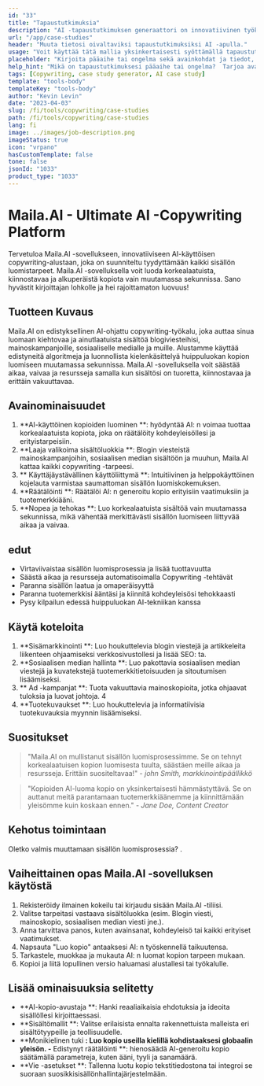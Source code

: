 ```yaml
---
id: "33"
title: "Tapaustutkimuksia"
description: "AI -tapaustutkimuksen generaattori on innovatiivinen työkalu, joka hyödyntää keinotekoista älykkyyttä houkuttelevien tapaustutkimusten luomiseen.  Tämä tehokas työkalu auttaa sinua luomaan hyvin jäsenneltyjä, kiinnostavia ja informatiivisia tapaustutkimuksia, jotka perustuvat toimitetuihin tietoihin ja avainkohtiin, mikä säästää aikaa ja vaivaa prosessissa."
url: "/app/case-studies"
header: "Muuta tietosi oivaltaviksi tapaustutkimuksiksi AI -apulla."
usage: "Voit käyttää tätä mallia yksinkertaisesti syöttämällä tapaustutkimuksen pääaihe, avainkohdat ja kaikki asiaankuuluvat tiedot tai tilastot.  Tämä työkalu tuottaa sitten hyvin jäsennellyn, kiehtovan ja informatiivisen tapaustutkimuksen panoksesi perusteella."
placeholder: "Kirjoita pääaihe tai ongelma sekä avainkohdat ja tiedot, jotka haluat sisällyttää tapaustutkimukseen, esimerkiksi: \ n \ nmain Aihe: Asiakastyytyväisyyden parantaminen vähittäiskaupassa \ n \ nkey -pisteet: \ n \ n1.  Asiakkaiden kipupisteiden tunnistaminen \ N2.  Tehokkaiden ratkaisujen toteuttaminen \ N3.  Muutosten vaikutuksen arviointi \ n \ ndata: keskimääräisen asiakastyytyväisyysluokituksen nousu 3,5: een 4,2 \ n \ nkeywords: vähittäiskauppa, asiakastyytyväisyys, parannus"
help_hint: "Mikä on tapaustutkimuksesi pääaihe tai ongelma?  Tarjoa avainkohdat, tiedot tai tilastot, jotka haluat sisällyttää, ja luomme kattavan tapaustutkimuksen panoksesi perusteella."
tags: [Copywriting, case study generator, AI case study]
template: "tools-body"
templateKey: "tools-body"
author: "Kevin Levin"
date: "2023-04-03"
slug: /fi/tools/copywriting/case-studies
path: /fi/tools/copywriting/case-studies
lang: fi
image: ../images/job-description.png
imageStatus: true
icon: "vrpano"
hasCustomTemplate: false
tone: false
jsonId: "1033"
product_type: "1033"
---
```


# Maila.AI - Ultimate AI -Copywriting Platform

Tervetuloa Maila.AI -sovellukseen, innovatiiviseen AI-käyttöisen copywriting-alustaan, joka on suunniteltu tyydyttämään kaikki sisällön luomistarpeet. Maila.AI -sovelluksella voit luoda korkealaatuista, kiinnostavaa ja alkuperäistä kopiota vain muutamassa sekunnissa. Sano hyvästit kirjoittajan lohkolle ja hei rajoittamaton luovuus!

## Tuotteen Kuvaus

Maila.AI on edistyksellinen AI-ohjattu copywriting-työkalu, joka auttaa sinua luomaan kiehtovaa ja ainutlaatuista sisältöä blogiviesteihisi, mainoskampanjoille, sosiaaliselle medialle ja muille. Alustamme käyttää edistyneitä algoritmeja ja luonnollista kielenkäsittelyä huippuluokan kopion luomiseen muutamassa sekunnissa. Maila.AI -sovelluksella voit säästää aikaa, vaivaa ja resursseja samalla kun sisältösi on tuoretta, kiinnostavaa ja erittäin vakuuttavaa.

## Avainominaisuudet

1. **AI-käyttöinen kopioiden luominen **: hyödyntää AI: n voimaa tuottaa korkealaatuista kopiota, joka on räätälöity kohdeyleisöllesi ja erityistarpeisiin.
2. **Laaja valikoima sisältöluokkia **: Blogin viesteistä mainoskampanjoihin, sosiaalisen median sisältöön ja muuhun, Maila.AI kattaa kaikki copywriting -tarpeesi.
3. ** Käyttäjäystävällinen käyttöliittymä **: Intuitiivinen ja helppokäyttöinen kojelauta varmistaa saumattoman sisällön luomiskokemuksen.
4. **Räätälöinti **: Räätälöi AI: n generoitu kopio erityisiin vaatimuksiin ja tuotemerkkiääni.
5. **Nopea ja tehokas **: Luo korkealaatuista sisältöä vain muutamassa sekunnissa, mikä vähentää merkittävästi sisällön luomiseen liittyvää aikaa ja vaivaa.

## edut

- Virtaviivaistaa sisällön luomisprosessia ja lisää tuottavuutta
- Säästä aikaa ja resursseja automatisoimalla Copywriting -tehtävät
- Paranna sisällön laatua ja omaperäisyyttä
- Paranna tuotemerkkisi ääntäsi ja kiinnitä kohdeyleisösi tehokkaasti
- Pysy kilpailun edessä huippuluokan AI-tekniikan kanssa

## Käytä koteloita

1. **Sisämarkkinointi **: Luo houkuttelevia blogin viestejä ja artikkeleita liikenteen ohjaamiseksi verkkosivustollesi ja lisää SEO: ta.
2. **Sosiaalisen median hallinta **: Luo pakottavia sosiaalisen median viestejä ja kuvatekstejä tuotemerkkitietoisuuden ja sitoutumisen lisäämiseksi.
3. ** Ad -kampanjat **: Tuota vakuuttavia mainoskopioita, jotka ohjaavat tuloksia ja luovat johtoja.
   4
4. **Tuotekuvaukset **: Luo houkuttelevia ja informatiivisia tuotekuvauksia myynnin lisäämiseksi.

## Suositukset

> "Maila.AI on mullistanut sisällön luomisprosessimme. Se on tehnyt korkealaatuisen kopion luomisesta tuulta, säästäen meille aikaa ja resursseja. Erittäin suositeltavaa!" - _john Smith, markkinointipäällikkö_

> "Kopioiden AI-luoma kopio on yksinkertaisesti hämmästyttävä. Se on auttanut meitä parantamaan tuotemerkkiäänemme ja kiinnittämään yleisömme kuin koskaan ennen." - _Jane Doe, Content Creator_

## Kehotus toimintaan

Oletko valmis muuttamaan sisällön luomisprosessia? .

## Vaiheittainen opas Maila.AI -sovelluksen käytöstä

1. Rekisteröidy ilmainen kokeilu tai kirjaudu sisään Maila.AI -tiliisi.
2. Valitse tarpeitasi vastaava sisältöluokka (esim. Blogin viesti, mainoskopio, sosiaalisen median viesti jne.).
3. Anna tarvittava panos, kuten avainsanat, kohdeyleisö tai kaikki erityiset vaatimukset.
4. Napsauta "Luo kopio" antaaksesi AI: n työskennellä taikuutensa.
5. Tarkastele, muokkaa ja mukauta AI: n luomat kopion tarpeen mukaan.
6. Kopioi ja liitä lopullinen versio haluamasi alustallesi tai työkalulle.

## Lisää ominaisuuksia selitetty

- **AI-kopio-avustaja **: Hanki reaaliaikaisia ​​ehdotuksia ja ideoita sisällöllesi kirjoittaessasi.
- **Sisältömallit **: Valitse erilaisista ennalta rakennettuista malleista eri sisältötyypeille ja teollisuudelle.
- **Monikielinen tuki **: Luo kopio useilla kielillä kohdistaaksesi globaalin yleisön. -** Edistynyt räätälöinti **: hienosäädä AI-generoitu kopio säätämällä parametreja, kuten ääni, tyyli ja sanamäärä.
- **Vie -asetukset **: Tallenna luotu kopio tekstitiedostona tai integroi se suoraan suosikkisisällönhallintajärjestelmään.
